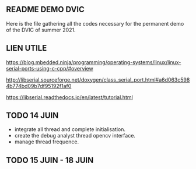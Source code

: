## README DEMO DVIC

Here is the file gathering all the codes necessary for the permanent demo of the DVIC of summer 2021.

## LIEN UTILE
https://blog.mbedded.ninja/programming/operating-systems/linux/linux-serial-ports-using-c-cpp/#overview

http://libserial.sourceforge.net/doxygen/class_serial_port.html#a6d063c5984b774bd09b7df95192f1af0

https://libserial.readthedocs.io/en/latest/tutorial.html

## TODO 14 JUIN
* integrate all thread and complete initialisation.
* create the debug analyst thread opencv interface.
* manage thread frequence.

## TODO 15 JUIN - 18 JUIN

